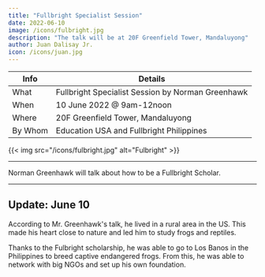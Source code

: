 ```yaml
---
title: "Fullbright Specialist Session"
date: 2022-06-10
image: /icons/fulbright.jpg
description: "The talk will be at 20F Greenfield Tower, Mandaluyong"
author: Juan Dalisay Jr.
icon: /icons/juan.jpg
---
```


<!-- Dec 21, 2021 -->


Info | Details 
--- | ---
What | Fullbright Specialist Session by Norman Greenhawk
When | 10 June 2022 @ 9am-12noon
Where | 20F Greenfield Tower, Mandaluyong
By Whom | Education USA and Fullbright Philippines


{{< img src="/icons/fulbright.jpg" alt="Fulbright" >}}

---



Norman Greenhawk will talk about how to be a Fullbright Scholar. 

---

## Update: June 10

According to Mr. Greenhawk's talk, he lived in a rural area in the US. This made his heart close to nature and led him to study frogs and reptiles. 

Thanks to the Fulbright scholarship, he was able to go to Los Banos in the Philippines to breed captive endangered frogs. From this, he was able to network with big NGOs and set up his own foundation.    


<!-- ## Update: June 10 -->

